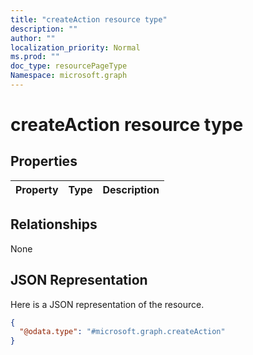 ```yaml
---
title: "createAction resource type"
description: ""
author: ""
localization_priority: Normal
ms.prod: ""
doc_type: resourcePageType
Namespace: microsoft.graph
---
```



# createAction resource type



## Properties
|Property|Type|Description|
|:---|:---|:---|

## Relationships
None

## JSON Representation
Here is a JSON representation of the resource.
<!-- {
  "blockType": "resource",
  "@odata.type": "microsoft.graph.createAction"
}
-->
``` json
{
  "@odata.type": "#microsoft.graph.createAction"
}
```

